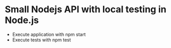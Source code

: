# Small Nodejs API with local testing in Node.js
- Execute application with npm start
- Execute tests with npm test
